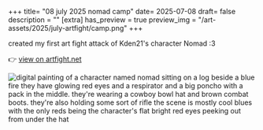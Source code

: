 +++
title= "08 july 2025 nomad camp"
date= 2025-07-08
draft= false
description = ""
[extra]
has_preview = true
preview_img = "/art-assets/2025/july-artfight/camp.png"
+++

created my first art fight attack of Kden21's character Nomad :3

👉 [view on artfight.net](https://artfight.net/attack/10511774.nomad-camp)

![digital painting of a character named nomad sitting on a log beside a blue fire
they have glowing red eyes and a respirator and a big poncho with a pack in the middle. they're wearing a cowboy bowl hat and brown combat boots. they're also holding some sort of rifle
the scene is mostly cool blues with the only reds being the character's flat bright red eyes peeking out from under the hat](/art-assets/2025/july-artfight/camp.png)
